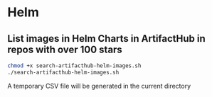 # Helm

## List images in Helm Charts in ArtifactHub in repos with over 100 stars

```sh
chmod +x search-artifacthub-helm-images.sh
./search-artifacthub-helm-images.sh
```

A temporary CSV file will be generated in the current directory
